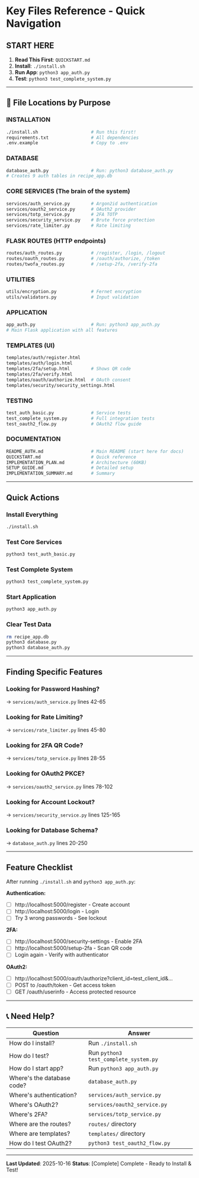 #  Key Files Reference - Quick Navigation

##  START HERE

1. **Read This First**: `QUICKSTART.md`
2. **Install**: `./install.sh`
3. **Run App**: `python3 app_auth.py`
4. **Test**: `python3 test_complete_system.py`

---

## 📂 File Locations by Purpose

### **INSTALLATION**
```bash
./install.sh                    # Run this first!
requirements.txt                # All dependencies
.env.example                    # Copy to .env
```

### **DATABASE**
```bash
database_auth.py                # Run: python3 database_auth.py
# Creates 9 auth tables in recipe_app.db
```

### **CORE SERVICES** (The brain of the system)
```bash
services/auth_service.py        # Argon2id authentication
services/oauth2_service.py      # OAuth2 provider
services/totp_service.py        # 2FA TOTP
services/security_service.py    # Brute force protection
services/rate_limiter.py        # Rate limiting
```

### **FLASK ROUTES** (HTTP endpoints)
```bash
routes/auth_routes.py           # /register, /login, /logout
routes/oauth_routes.py          # /oauth/authorize, /token
routes/twofa_routes.py          # /setup-2fa, /verify-2fa
```

### **UTILITIES**
```bash
utils/encryption.py             # Fernet encryption
utils/validators.py             # Input validation
```

### **APPLICATION**
```bash
app_auth.py                     # Run: python3 app_auth.py
# Main Flask application with all features
```

### **TEMPLATES** (UI)
```bash
templates/auth/register.html
templates/auth/login.html
templates/2fa/setup.html        # Shows QR code
templates/2fa/verify.html
templates/oauth/authorize.html  # OAuth consent
templates/security/security_settings.html
```

### **TESTING**
```bash
test_auth_basic.py              # Service tests
test_complete_system.py         # Full integration tests
test_oauth2_flow.py             # OAuth2 flow guide
```

### **DOCUMENTATION**
```bash
README_AUTH.md                  # Main README (start here for docs)
QUICKSTART.md                   # Quick reference
IMPLEMENTATION_PLAN.md          # Architecture (60KB)
SETUP_GUIDE.md                  # Detailed setup
IMPLEMENTATION_SUMMARY.md       # Summary
```

---

##  Quick Actions

### **Install Everything**
```bash
./install.sh
```

### **Test Core Services**
```bash
python3 test_auth_basic.py
```

### **Test Complete System**
```bash
python3 test_complete_system.py
```

### **Start Application**
```bash
python3 app_auth.py
```

### **Clear Test Data**
```bash
rm recipe_app.db
python3 database.py
python3 database_auth.py
```

---

##  Finding Specific Features

### **Looking for Password Hashing?**
→ `services/auth_service.py` lines 42-65

### **Looking for Rate Limiting?**
→ `services/rate_limiter.py` lines 45-80

### **Looking for 2FA QR Code?**
→ `services/totp_service.py` lines 28-55

### **Looking for OAuth2 PKCE?**
→ `services/oauth2_service.py` lines 78-102

### **Looking for Account Lockout?**
→ `services/security_service.py` lines 125-165

### **Looking for Database Schema?**
→ `database_auth.py` lines 20-250

---

##  Feature Checklist

After running `./install.sh` and `python3 app_auth.py`:

**Authentication:**
- [ ] http://localhost:5000/register - Create account
- [ ] http://localhost:5000/login - Login
- [ ] Try 3 wrong passwords - See lockout

**2FA:**
- [ ] http://localhost:5000/security-settings - Enable 2FA
- [ ] http://localhost:5000/setup-2fa - Scan QR code
- [ ] Login again - Verify with authenticator

**OAuth2:**
- [ ] http://localhost:5000/oauth/authorize?client_id=test_client_id&...
- [ ] POST to /oauth/token - Get access token
- [ ] GET /oauth/userinfo - Access protected resource

---

## 📞 Need Help?

| Question | Answer |
|----------|--------|
| How do I install? | Run `./install.sh` |
| How do I test? | Run `python3 test_complete_system.py` |
| How do I start app? | Run `python3 app_auth.py` |
| Where's the database code? | `database_auth.py` |
| Where's authentication? | `services/auth_service.py` |
| Where's OAuth2? | `services/oauth2_service.py` |
| Where's 2FA? | `services/totp_service.py` |
| Where are the routes? | `routes/` directory |
| Where are templates? | `templates/` directory |
| How do I test OAuth2? | `python3 test_oauth2_flow.py` |

---

**Last Updated**: 2025-10-16
**Status**: [Complete] Complete - Ready to Install & Test!
